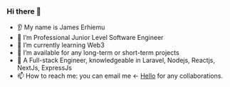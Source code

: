 ### Hi there 👋
* 👂 My name is James Erhiemu
* 🔭 I’m Professional Junior Level Software Engineer
* 🌱 I’m currently learning Web3
* 🤝 I’m available for any long-term or short-term projects
* 💬 A Full-stack Engineer, knowledgeable in Laravel, Nodejs, Reactjs, NextJs, ExpressJs
* 📫 How to reach me: you can email me &#x2190; <a href="mailto:jamie.tive@gmail.com">Hello</a> for any collaborations.

